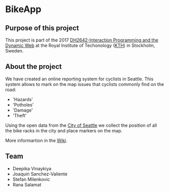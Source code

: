 # BikeApp
## Purpose of this project
This project is part of the 2017 [DH2642-Interaction Programming and the Dynamic Web](https://www.kth.se/student/kurser/kurs/DH2642?l=en) at the Royal Institute of Techonology ([KTH](www.kth.se)) in Stockholm, Sweden.

## About the project
We have created an online reporting system for cyclists in Seattle. This system allows to mark on the map issues that cyclists commonly find on the road:
* 'Hazards'
* 'Potholes'
* 'Damage'
* 'Theft'

Using the open data from the [City of Seattle](https://data.seattle.gov) we collect the position of all the bike racks in the city and place markers on the map.

More informartion in the [Wiki](https://github.com/stefanmilenkovic/DH2642-project/wiki).

## Team
* Deepika Vinaykiya
* Joaquin Sanchez-Valiente
* Stefan Milenkovic
* Rana Salamat

